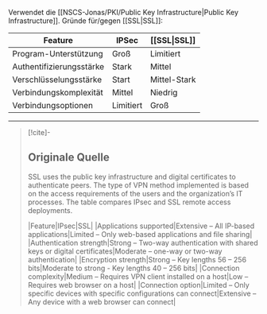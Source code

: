 Verwendet die [[NSCS-Jonas/PKI/Public Key Infrastructure|Public Key Infrastructure]]. Gründe für/gegen [[SSL|SSL]]:

| Feature                  | IPSec     | [[SSL\|SSL]] |
|--------------------------|-----------|--------------|
| Program-Unterstützung    | Groß      | Limitiert    |
| Authentifizierungsstärke | Stark     | Mittel       |
| Verschlüsselungsstärke   | Start     | Mittel-Stark |
| Verbindungskomplexität   | Mittel    | Niedrig      |
| Verbindungsoptionen      | Limitiert | Groß         |

---

> [!cite]-
> ## Originale Quelle
> SSL uses the public key infrastructure and digital certificates to authenticate peers. The type of VPN method implemented is based on the access requirements of the users and the organization’s IT processes. The table compares IPsec and SSL remote access deployments.
>
> |Feature|IPsec|SSL|
> |Applications supported|Extensive – All IP-based applications|Limited – Only web-based applications and file sharing|
> |Authentication strength|Strong – Two-way authentication with shared keys or digital certificates|Moderate – one-way or two-way authentication|
> |Encryption strength|Strong – Key lengths 56 – 256 bits|Moderate to strong - Key lengths 40 – 256 bits|
> |Connection complexity|Medium – Requires VPN client installed on a host|Low – Requires web browser on a host|
> |Connection option|Limited – Only specific devices with specific configurations can connect|Extensive – Any device with a web browser can connect|